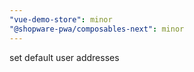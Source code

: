 ```yaml
---
"vue-demo-store": minor
"@shopware-pwa/composables-next": minor
---
```


set default user addresses
